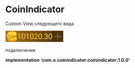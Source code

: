 # CoinIndicator
Custom View следующего вида 


![Альтернативный текст](https://github.com/schnaps1981/CoinIndicator/blob/master/ScreenShot.png)

подключение


**implementation 'com.o.coinindicator:coinindicator:1.0.0'**

